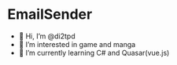 # EmailSender

- 👋 Hi, I’m @di2tpd
- 👀 I’m interested in game and manga
- 🌱 I’m currently learning C# and Quasar(vue.js)
